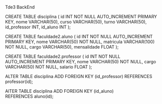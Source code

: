 Tde3 BackEnd

CREATE TABLE disciplina (
id INT NOT NULL AUTO_INCREMENT PRIMARY KEY,
nome VARCHAR(50),
curso VARCHAR(50),
turno VARCHAR(50),
id_professor INT,
id_aluno INT
);

CREATE TABLE faculdade2.aluno (
id INT NOT NULL AUTO_INCREMENT PRIMARY KEY,
nome VARCHAR(50) NOT NULL,
matricula VARCHAR(100) NOT NULL,
cargo VARCHAR(50),
mensalidade FLOAT
);

CREATE TABLE faculdade2.professor (
id INT NOT NULL AUTO_INCREMENT PRIMARY KEY,
nome VARCHAR(50) NOT NULL,
cargo VARCHAR(50) NOT NULL,
salario FLOAT
);

ALTER TABLE disciplina ADD FOREIGN KEY (id_professor) REFERENCES professor(id);

AlTER TABLE disciplina
ADD FOREIGN KEY (id_aluno) REFERENCES aluno(id);